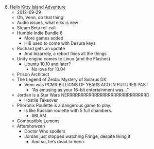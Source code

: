 6. [Hello Kitty Island Adventure](https://linuxgamecast.com/2012/10/linuxgamecast-weekly-ep05-hello-kitty-island-adventure/)
   * 2012-09-29
   * Oh, Venn, do that thing!
   * Audio issues, what elks is new
   * Steam Beta roll call
   * Humble Indie Bundle 6
      * More games added
      * HIB used to come with Desura keys
   * Rochard gets an update
      * And bizarrely, a rebort fixes all the things
   * Unity engine comes to Linux (and the Flashes)
      * Ubuntu 10.10 and later?
         * No love for 10.04
   * Prison Architect
   * The Legend of Zelda: Mystery of Solarus DX
      * Venn was PCMR BILLIONS OF YEARS AGO IN FUTURES PAST
         * “As amusing as your 16-bit entertainment was…”
   * Jordan is a Star Wars NERRRRRRRRRRRRRRRRRRRRRRRRRRRRRD
      * Hostile Takeover
   * Phoronix Roulette is a dangerous game to play.
      * Is like Russian roulette with 5 full chambers.
         * #BLAM
   * Combustible Lemons
   * Aftershowzen
      * Doctor Who spoilers
      * Jordan just stopped watching Fringe, despite liking it
         * And so, he’s dead to Venn.
